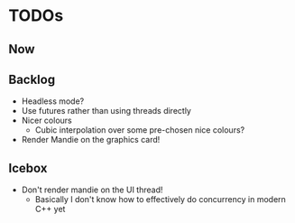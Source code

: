# TODOs

## Now

## Backlog
- Headless mode?
- Use futures rather than using threads directly
- Nicer colours
  - Cubic interpolation over some pre-chosen nice colours?
- Render Mandie on the graphics card!

## Icebox
- Don't render mandie on the UI thread!
  - Basically I don't know how to effectively do concurrency in modern C++ yet
